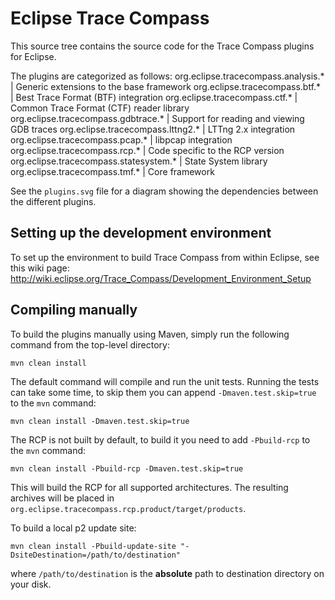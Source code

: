 Eclipse Trace Compass
=====================

This source tree contains the source code for the Trace Compass plugins for
Eclipse.

The plugins are categorized as follows:
org.eclipse.tracecompass.analysis.*    | Generic extensions to the base framework
org.eclipse.tracecompass.btf.*         | Best Trace Format (BTF) integration
org.eclipse.tracecompass.ctf.*         | Common Trace Format (CTF) reader library
org.eclipse.tracecompass.gdbtrace.*    | Support for reading and viewing GDB traces
org.eclipse.tracecompass.lttng2.*      | LTTng 2.x integration
org.eclipse.tracecompass.pcap.*        | libpcap integration
org.eclipse.tracecompass.rcp.*         | Code specific to the RCP version
org.eclipse.tracecompass.statesystem.* | State System library
org.eclipse.tracecompass.tmf.*         | Core framework

See the `plugins.svg` file for a diagram showing the dependencies between the
different plugins.


Setting up the development environment
--------------------------------------

To set up the environment to build Trace Compass from within Eclipse, see this
wiki page:
<http://wiki.eclipse.org/Trace_Compass/Development_Environment_Setup>


Compiling manually
------------------

To build the plugins manually using Maven, simply run the following command from
the top-level directory:

    mvn clean install

The default command will compile and run the unit tests. Running the tests can
take some time, to skip them you can append `-Dmaven.test.skip=true` to the
`mvn` command:

    mvn clean install -Dmaven.test.skip=true


The RCP is not built by default, to build it you need to add `-Pbuild-rcp` to
the `mvn` command:

    mvn clean install -Pbuild-rcp -Dmaven.test.skip=true

This will build the RCP for all supported architectures. The resulting archives
will be placed in `org.eclipse.tracecompass.rcp.product/target/products`.


To build a local p2 update site:

    mvn clean install -Pbuild-update-site "-DsiteDestination=/path/to/destination"

where `/path/to/destination` is the **absolute** path to destination directory
on your disk.

